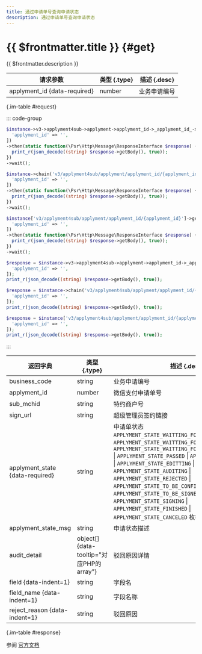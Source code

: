 ```yaml
---
title: 通过申请单号查询申请状态
description: 通过申请单号查询申请状态
---
```


# {{ $frontmatter.title }} {#get}

{{ $frontmatter.description }}

| 请求参数 | 类型 {.type} | 描述 {.desc}
| --- | --- | ---
| applyment_id {data-required} | number | 业务申请编号

{.im-table #request}

::: code-group

```php [异步纯链式]
$instance->v3->applyment4sub->applyment->applyment_id->_applyment_id_->getAsync([
  'applyment_id' => '',
])
->then(static function(\Psr\Http\Message\ResponseInterface $response) {
  print_r(json_decode((string) $response->getBody(), true));
})
->wait();
```

```php [异步声明式]
$instance->chain('v3/applyment4sub/applyment/applyment_id/{applyment_id}')->getAsync([
  'applyment_id' => '',
])
->then(static function(\Psr\Http\Message\ResponseInterface $response) {
  print_r(json_decode((string) $response->getBody(), true));
})
->wait();
```

```php [异步属性式]
$instance['v3/applyment4sub/applyment/applyment_id/{applyment_id}']->getAsync([
  'applyment_id' => '',
])
->then(static function(\Psr\Http\Message\ResponseInterface $response) {
  print_r(json_decode((string) $response->getBody(), true));
})
->wait();
```

```php [同步纯链式]
$response = $instance->v3->applyment4sub->applyment->applyment_id->_applyment_id_->get([
  'applyment_id' => '',
]);
print_r(json_decode((string) $response->getBody(), true));
```

```php [同步声明式]
$response = $instance->chain('v3/applyment4sub/applyment/applyment_id/{applyment_id}')->get([
  'applyment_id' => '',
]);
print_r(json_decode((string) $response->getBody(), true));
```

```php [同步属性式]
$response = $instance['v3/applyment4sub/applyment/applyment_id/{applyment_id}']->get([
  'applyment_id' => '',
]);
print_r(json_decode((string) $response->getBody(), true));
```

:::

| 返回字典 | 类型 {.type} | 描述 {.desc}
| --- | --- | ---
| business_code | string | 业务申请编号
| applyment_id | number | 微信支付申请单号
| sub_mchid | string | 特约商户号
| sign_url | string | 超级管理员签约链接
| applyment_state {data-required}| string | 申请单状态<br/>`APPLYMENT_STATE_WAITTING_FOR_AUDIT` \| `APPLYMENT_STATE_WAITTING_FOR_CONFIRM_CONTACT` \| `APPLYMENT_STATE_WAITTING_FOR_CONFIRM_LEGALPERSON` \| `APPLYMENT_STATE_PASSED` \| `APPLYMENT_STATE_FREEZED` \| `APPLYMENT_STATE_EDITTING` \| `APPLYMENT_STATE_AUDITING` \| `APPLYMENT_STATE_REJECTED` \| `APPLYMENT_STATE_TO_BE_CONFIRMED` \| `APPLYMENT_STATE_TO_BE_SIGNED` \| `APPLYMENT_STATE_SIGNING` \| `APPLYMENT_STATE_FINISHED` \| `APPLYMENT_STATE_CANCELED` 枚举值之一
| applyment_state_msg | string | 申请状态描述
| audit_detail | object[] {data-tooltip="对应PHP的array"} | 驳回原因详情
| field {data-indent=1} | string | 字段名
| field_name {data-indent=1} | string | 字段名称
| reject_reason {data-indent=1} | string | 驳回原因

{.im-table #response}

参阅 [官方文档](https://pay.weixin.qq.com/wiki/doc/apiv3/wxpay/tool/applyment4sub/chapter3_2.shtml)
